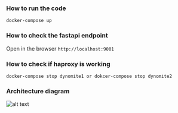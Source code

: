 ### How to run the code 
``` docker-compose up ```

### How to check the fastapi endpoint
Open in the browser
``` http://localhost:9001 ```

### How to check if haproxy is working 
``` docker-compose stop dynomite1 or dokcer-compose stop dynomite2 ```


### Architecture diagram

![alt text](https://github.com/adeshpandey//fastapi-haproxy-dynomite-redis/blob/master/arch.png?raw=true)
